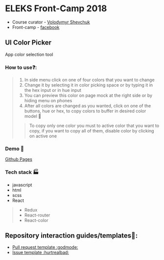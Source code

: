 # ELEKS Front-Camp 2018

* Course curator - [Volodymyr Shevchuk](https://github.com/dosandk)
* Front-camp - [facebook](https://www.facebook.com/groups/270300106928894)

## UI Color Picker

App color selection tool
### How to use:question::
> 1) In side menu click on one of four colors that you want to change 
> 2) Change it by selecting it in color picking space or by typing it
  in the hex input or in hue input
> 3) You can preview this color on page mock at the right side or by hiding menu on phones
> 4) After all colors are changed as you wanted, click on one of the buttons, hue or hex, to copy colors to buffer in 
  desired color model  :checkered_flag:
> > To copy only one color you must to active color that you want to copy, if you want to copy all of them, disable color by clicking on active one

### Demo :hammer:
[Github Pages](https://terian93.github.io/UIColorPicker/)

### Tech stack :factory:
- javascript
- html
- scss
- React
> - Redux
> - React-router
> - React-color

## Repository interaction guides/templates:notebook_with_decorative_cover::
- [Pull request template :godmode:](https://github.com/Terian93/UIColorPicker/blob/master/PULL_REQUEST_TEMPLATE.md)
- [Issue template :hurtrealbad:](https://github.com/Terian93/UIColorPicker/tree/master/.github/ISSUE_TEMPLATE)
